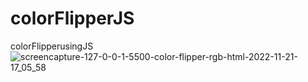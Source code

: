 # colorFlipperJS
colorFlipperusingJS
![screencapture-127-0-0-1-5500-color-flipper-rgb-html-2022-11-21-17_05_58](https://user-images.githubusercontent.com/106579572/203042735-691f6f69-db3e-4376-a00f-1a177fa482d5.png)
